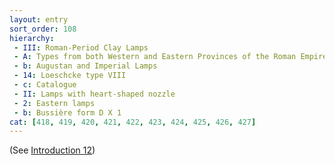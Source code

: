 ```yaml
---
layout: entry
sort_order: 108
hierarchy:
 - III: Roman-Period Clay Lamps
 - A: Types from both Western and Eastern Provinces of the Roman Empire
 - b: Augustan and Imperial Lamps
 - 14: Loeschcke type VIII
 - c: Catalogue
 - II: Lamps with heart-shaped nozzle
 - 2: Eastern lamps
 - b: Bussière form D X 1
cat: [418, 419, 420, 421, 422, 423, 424, 425, 426, 427]
---
```


(See [Introduction 12](Introduction-12))
